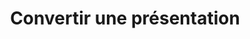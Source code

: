 ---
title: Convertir une présentation
type: docs
weight: 70
url: /php-java/convert-presentation/
---